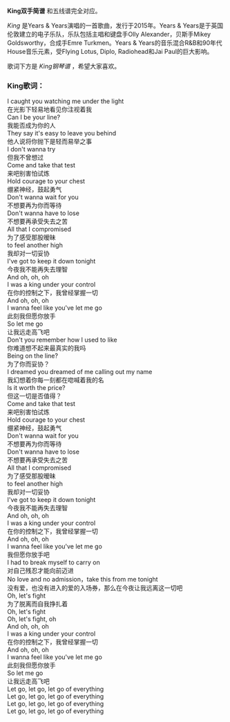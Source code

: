 

**King双手简谱** 和五线谱完全对应。

_King_ 是Years & Years演唱的一首歌曲，发行于2015年。Years &
Years是于英国伦敦建立的电子乐队，乐队包括主唱和键盘手Olly Alexander，贝斯手Mikey Goldsworthy，合成手Emre
Turkmen。Years & Years的音乐混合R&B和90年代House音乐元素，受Flying Lotus, Diplo,
Radiohead和Jai Paul的巨大影响。

歌词下方是 _King钢琴谱_ ，希望大家喜欢。

### King歌词：

I caught you watching me under the light  
在光影下轻易地看见你注视着我  
Can I be your line?  
我能否成为你的人  
They say it's easy to leave you behind  
他人说将你抛下是轻而易举之事  
I don't wanna try  
但我不曾想过  
Come and take that test  
来吧别害怕试炼  
Hold courage to your chest  
绷紧神经，鼓起勇气  
Don't wanna wait for you  
不想要再为你而等待  
Don't wanna have to lose  
不想要再承受失去之苦  
All that I compromised  
为了感受那股暧昧  
to feel another high  
我却对一切妥协  
I've got to keep it down tonight  
今夜我不能再失去理智  
And oh, oh, oh  
I was a king under your control  
在你的控制之下，我曾经掌握一切  
And oh, oh, oh  
I wanna feel like you've let me go  
此刻我但愿你放手  
So let me go  
让我远走高飞吧  
Don't you remember how I used to like  
你难道想不起来最真实的我吗  
Being on the line?  
为了你而妥协？  
I dreamed you dreamed of me calling out my name  
我幻想着你每一刻都在唿喊着我的名  
Is it worth the price?  
但这一切是否值得？  
Come and take that test  
来吧别害怕试炼  
Hold courage to your chest  
绷紧神经，鼓起勇气  
Don't wanna wait for you  
不想要再为你而等待  
Don't wanna have to lose  
不想要再承受失去之苦  
All that I compromised  
为了感受那股暧昧  
to feel another high  
我却对一切妥协  
I've got to keep it down tonight  
今夜我不能再失去理智  
And oh, oh, oh  
I was a king under your control  
在你的控制之下，我曾经掌握一切  
And oh, oh, oh  
I wanna feel like you've let me go  
我但愿你放手吧  
I had to break myself to carry on  
对自己残忍才能向前迈进  
No love and no admission，take this from me tonight  
没有爱，也没有进入的爱的入场券，那么在今夜让我远离这一切吧  
Oh, let's fight  
为了脱离而自我挣扎着  
Oh, let's fight  
Oh, let's fight, oh  
And oh, oh, oh  
I was a king under your control  
在你的控制之下，我曾经掌握一切  
And oh, oh, oh  
I wanna feel like you've let me go  
此刻我但愿你放手  
So let me go  
让我远走高飞吧  
Let go, let go, let go of everything  
Let go, let go, let go of everything  
Let go, let go, let go of everything  
Let go, let go, let go of everything

